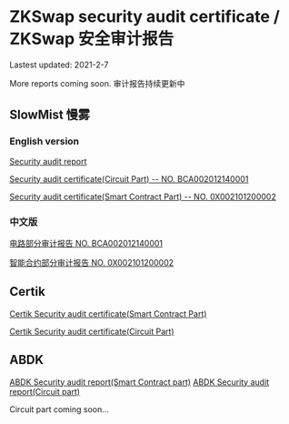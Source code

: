 # ZKSwap security audit certificate / ZKSwap 安全审计报告

Lastest updated: 2021-2-7 

More reports coming soon. 审计报告持续更新中

## SlowMist 慢雾

### English version

[Security audit report](./SlowMist-ZKSwap-Security-Audit-Report.pdf)

[Security audit certificate(Circuit Part) -- NO. BCA002012140001](https://www.slowmist.com/en/security-audit-certificate.html?id=760b6758420b5ca81da27465411641fb5df7e77462aa31b4932fe4d75b88c270)

[Security audit certificate(Smart Contract Part) -- NO. 0X002101200002](https://www.slowmist.com/en/security-audit-certificate.html?id=cbbcb6d3113999c3042c79b79a633122e13060a2f0e6ecd2b1bc1e9a306dbbc4)

### 中文版

[电路部分审计报告 NO. BCA002012140001](https://www.slowmist.com/security-audit-certificate.html?id=760b6758420b5ca81da27465411641fb5df7e77462aa31b4932fe4d75b88c270)

[智能合约部分审计报告 NO. 0X002101200002](https://www.slowmist.com/security-audit-certificate.html?id=cbbcb6d3113999c3042c79b79a633122e13060a2f0e6ecd2b1bc1e9a306dbbc4)

## Certik

[Certik Security audit certificate(Smart Contract Part)](./Certik-L2Labs-SmartContracts-03_02_2021.pdf)

[Certik Security audit certificate(Circuit Part)](./Certik-L2Labs-ZKSwap-Circuit-06_02_2021.pdf)

## ABDK

[ABDK Security audit report(Smart Contract part)](./ABDK__ZkSwap_Solidity_report.pdf)
[ABDK Security audit report(Circuit part)](./ABDK__ZkSwap_Circuit_report.pdf)

Circuit part coming soon...

